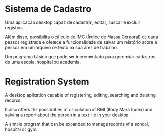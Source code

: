 # Sistema de Cadastro
Uma aplicação desktop capaz de cadastrar, editar, buscar e excluir registros.

Além disso, possibilita o cálculo de IMC (Índice de Massa Corporal) de cada pessoa registrada
e oferece a funcionalidade de salvar um relatório sobre a pessoa em um arquivo de texto na sua área de trabalho. 

Um programa básico que pode ser incrementado para gerenciar cadastros de uma escola, hospital ou academia.

# Registration System
A desktop aplication capable of registering, editing, searching and deleting records.

It also offers the possibilities of calculation of BMI (Body Mass Index) and salving a report 
about the person in a text file in your desktop. 

A simple program that can be expanded to manage records of a school, hospital or gym. 
